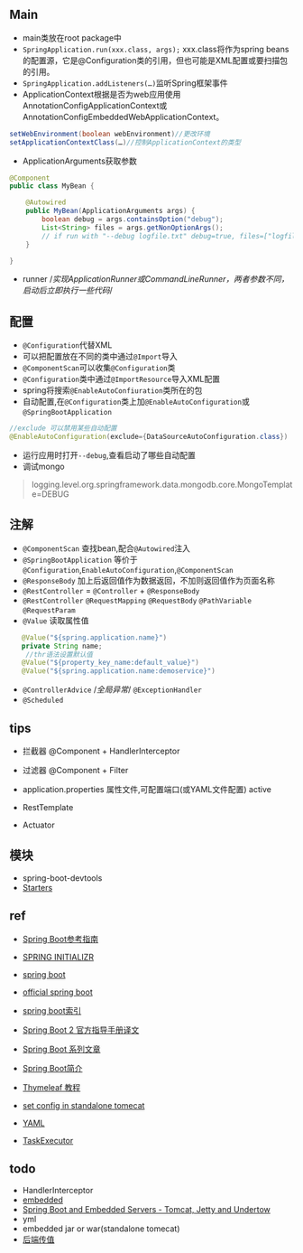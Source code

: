 ## Main

+ main类放在root package中
+ `SpringApplication.run(xxx.class, args);` xxx.class将作为spring beans的配置源，它是@Configuration类的引用，但也可能是XML配置或要扫描包的引用。
+ `SpringApplication.addListeners(…)`监听Spring框架事件
+ ApplicationContext根据是否为web应用使用AnnotationConfigApplicationContext或AnnotationConfigEmbeddedWebApplicationContext。
```java
setWebEnvironment(boolean webEnvironment)//更改环境
setApplicationContextClass(…)//控制ApplicationContext的类型
```
+ ApplicationArguments获取参数
```java
@Component
public class MyBean {

    @Autowired
    public MyBean(ApplicationArguments args) {
        boolean debug = args.containsOption("debug");
        List<String> files = args.getNonOptionArgs();
        // if run with "--debug logfile.txt" debug=true, files=["logfile.txt"]
    }

}
```

+ runner /*实现ApplicationRunner或CommandLineRunner，两者参数不同，启动后立即执行一些代码*/


## 配置

+ `@Configuration`代替XML
+ 可以把配置放在不同的类中通过`@Import`导入
+ `@ComponentScan`可以收集`@Configuration`类
+ `@Configuration`类中通过`@ImportResource`导入XML配置
+ spring将搜索`@EnableAutoConfiuration`类所在的包
+ 自动配置,在`@Configuration`类上加`@EnableAutoConfiguration`或`@SpringBootApplication`
```java
//exclude 可以禁用某些自动配置
@EnableAutoConfiguration(exclude={DataSourceAutoConfiguration.class})
```
+ 运行应用时打开`--debug`,查看启动了哪些自动配置
+ 调试mongo
>logging.level.org.springframework.data.mongodb.core.MongoTemplate=DEBUG

## 注解

+ `@ComponentScan` 查找bean,配合`@Autowired`注入
+ `@SpringBootApplication` 等价于`@Configuration`,`EnableAutoConfiguration`,`@ComponentScan`
+ `@ResponseBody` 加上后返回值作为数据返回，不加则返回值作为页面名称
+ `@RestController` = `@Controller` + `@ResponseBody`
+ `@RestController` `@RequestMapping` `@RequestBody` `@PathVariable` `@RequestParam`
+ `@Value`  读取属性值
```java
   @Value("${spring.application.name}")
   private String name;
    //thr语法设置默认值
   @Value("${property_key_name:default_value}")
   @Value("${spring.application.name:demoservice}")
```
+ `@ControllerAdvice` /*全局异常*/  `@ExceptionHandler`
+ `@Scheduled`



## tips


+ 拦截器 @Component + HandlerInterceptor

+ 过滤器 @Component + Filter

+ application.properties 属性文件,可配置端口(或YAML文件配置) active

+ RestTemplate

+ Actuator

## 模块

+ spring-boot-devtools
+ [Starters](https://qbgbook.gitbooks.io/spring-boot-reference-guide-zh/III.%20Using%20Spring%20Boot/13.5.%20Starters.html)

## ref

+ [Spring Boot参考指南](https://qbgbook.gitbooks.io/spring-boot-reference-guide-zh/)

+ [SPRING INITIALIZR](https://start.spring.io/)

+ [spring boot](https://github.com/ityouknow/spring-boot-examples)
+ [official spring boot](https://spring.io/projects/spring-boot)
+ [spring boot索引](http://springboot.fun/)

+ [Spring Boot 2 官方指导手册译文](https://www.jianshu.com/p/e7e3ff541bfb)
+ [Spring Boot 系列文章](http://www.ityouknow.com/spring-boot.html)
+ [Spring Boot简介](https://www.yiibai.com/spring-boot/)


+ [Thymeleaf 教程](https://waylau.gitbooks.io/thymeleaf-tutorial/content/)
+ [set config in standalone tomecat](https://stackoverflow.com/questions/43657626/server-session-timeout-in-application-yml-is-not-used-when-deployed-to-a-tomcat)
+ [YAML](https://www.jianshu.com/p/97222440cd08)
+ [TaskExecutor](https://docs.spring.io/spring/docs/4.2.x/spring-framework-reference/html/scheduling.html)


## todo

+ HandlerInterceptor
+ [embedded](https://docs.spring.io/spring-boot/docs/current/reference/html/howto-embedded-web-servers.html)
+ [Spring Boot and Embedded Servers - Tomcat, Jetty and Undertow](http://www.springboottutorial.com/spring-boot-with-embedded-servers-tomcat-jetty)
+ yml
+ embedded jar or war(standalone tomecat)
+ [后端传值](https://blog.csdn.net/bear_lam/article/details/80278590)